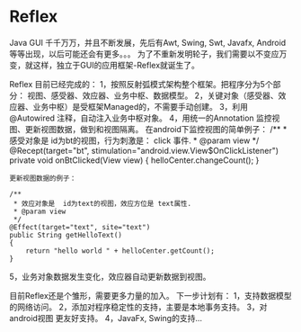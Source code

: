 ﻿# Reflex
Java GUI 千千万万，并且不断发展，先后有Awt, Swing, Swt, Javafx, Android等等出现，以后可能还会有更多。。。
为了不重新发明轮子，我们需要以不变应万变，就这样，独立于GUI的应用框架-Reflex就诞生了。


Reflex 目前已经完成的：
1，按照反射弧模式架构整个框架。把程序分为5个部分： 视图、感受器、效应器、业务中枢、数据模型。
2，关键对象（感受器、效应器、业务中枢）是受框架Managed的，不需要手动创建。
3，利用@Autowired 注释，自动注入业务中枢对象。
4，用统一的Annotation 监控视图、更新视图数据，做到和视图隔离。
   在android下监控视图的简单例子：
     /**
     * 感受对象是  id为bt的视图，行为刺激是： click 事件.
     * @param view
     */
    @Recept(target="bt", stimulation="android.view.View$OnClickListener")
    private void onBtClicked(View view)
    {
        helloCenter.changeCount();
    }
    
    更新视图数据的例子：
    
    /**
     * 效应对象是  id为text的视图，效应方位是 text属性.
     * @param view
     */
    @Effect(target="text", site="text")
    public String getHelloText()
    {
        return "hello world " + helloCenter.getCount();
    }
5，业务对象数据发生变化，效应器自动更新数据到视图。


目前Reflex还是个雏形，需要更多力量的加入。 下一步计划有：
1，支持数据模型的网络访问。
2，添加对程序稳定性的支持，主要是本地事务支持。
3，对android视图 更友好支持。
4，JavaFx, Swing的支持...

